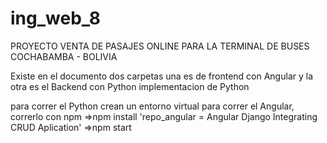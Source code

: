 # ing_web_8
PROYECTO VENTA DE PASAJES ONLINE PARA LA TERMINAL DE BUSES COCHABAMBA - BOLIVIA

Existe en el documento dos carpetas una es de frontend con Angular y la otra es el Backend con Python implementacion de Python

para correr el Python crean un entorno virtual 
para correr el Angular, correrlo con npm 
  =>npm install 'repo_angular = Angular Django Integrating CRUD Aplication'
  =>npm start
  
  
